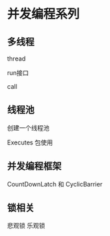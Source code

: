 # 并发编程系列

## 多线程

thread 

run接口

call

## 线程池

创建一个线程池

Executes 包使用



## 并发编程框架

CountDownLatch  和 CyclicBarrier



## 锁相关

悲观锁 乐观锁





